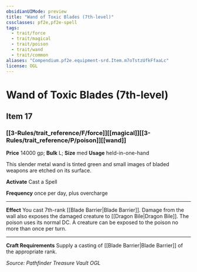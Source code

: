```yaml
---
obsidianUIMode: preview
title: "Wand of Toxic Blades (7th-level)"
cssclasses: pf2e,pf2e-spell
tags:
  - trait/force
  - trait/magical
  - trait/poison
  - trait/wand
  - trait/common
aliases: "Compendium.pf2e.equipment-srd.Item.m7oTstzUfkFfaaLc"
license: OGL
---
```

# Wand of Toxic Blades (7th-level)
## Item 17
### [[3-Rules/trait_reference/F/force]][[magical]][[3-Rules/trait_reference/P/poison]][[wand]]


**Price** 14000 gp; 
**Bulk** L; **Size** med
**Usage** held-in-one-hand

This slender metal wand is tinted green and small images of bladed weapons are etched on its surface.

**Activate** Cast a Spell

**Frequency** once per day, plus overcharge

* * *

**Effect** You cast 7th-rank [[Blade Barrier|Blade Barrier]]. Damage from the wall also exposes the damaged creature to [[Dragon Bile|Dragon Bile]]. The poison uses its normal DC. A creature can be exposed to the poison no more than once per turn.

* * *

**Craft Requirements** Supply a casting of [[Blade Barrier|Blade Barrier]] of the appropriate rank.

*Source: Pathfinder Treasure Vault*
*OGL*